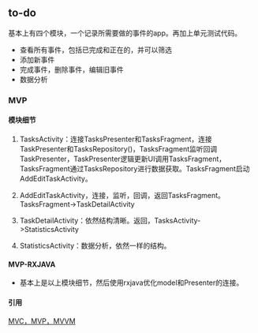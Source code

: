 ## to-do

基本上有四个模块，一个记录所需要做的事件的app。再加上单元测试代码。

* 查看所有事件，包括已完成和正在的，并可以筛选
* 添加新事件
* 完成事件，删除事件，编辑旧事件
* 数据分析

### MVP



#### 模块细节

1. TasksActivity：连接TasksPresenter和TasksFragment，连接TaskPresenter和TasksRepository()，TasksFragment监听回调TaskPresenter，TaskPresenter逻辑更新UI调用TasksFragment，TasksFragment通过TasksRepository进行数据获取。TasksFragment启动AddEditTaskActivity。

2. AddEditTaskActivity，连接，监听，回调，返回TasksFragment。TasksFragment->TaskDetailActivity
3. TaskDetailActivity：依然结构清晰。返回，TasksActivity->StatisticsActivity
4. StatisticsActivity：数据分析，依然一样的结构。

#### MVP-RXJAVA

* 基本上是以上模块细节，然后使用rxjava优化model和Presenter的连接。



#### 引用



[MVC，MVP，MVVM](https://mp.weixin.qq.com/s/YRZwtNk03BPi9RKP0bJ3IA​)
